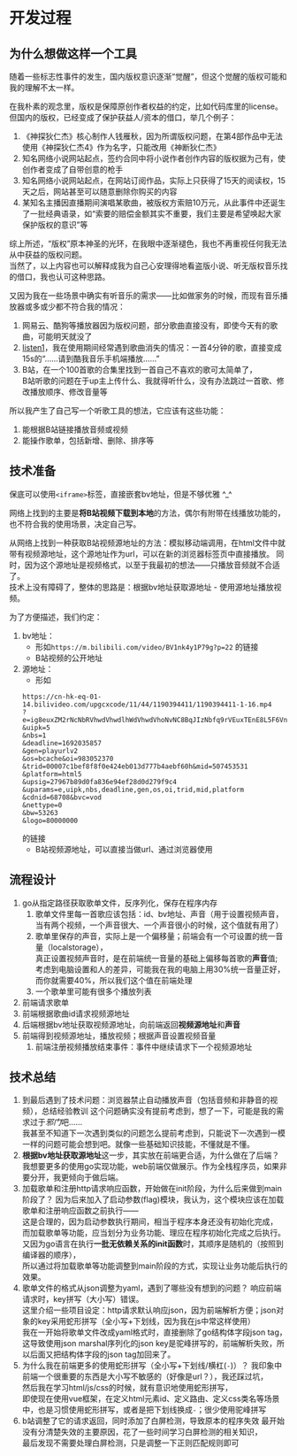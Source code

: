# 开发过程

## 为什么想做这样一个工具

随着一些标志性事件的发生，国内版权意识逐渐“觉醒”，但这个觉醒的版权可能和我的理解不太一样。

在我朴素的观念里，版权是保障原创作者权益的约定，比如代码库里的license。  
但国内的版权，已经变成了保护获益人/资本的借口，举几个例子：

1. 《神探狄仁杰》核心制作人钱雁秋，因为所谓版权问题，在第4部作品中无法使用《神探狄仁杰4》作为名字，只能改用《神断狄仁杰》
2. 知名网络小说网站起点，签约合同中将小说作者创作内容的版权据为己有，使创作者变成了自带创意的枪手
3. 知名网络小说网站起点，在网站订阅作品，实际上只获得了15天的阅读权，15天之后，网站甚至可以随意删除你购买的内容
4. 某知名主播因直播期间演唱某歌曲，被版权方索赔10万元，从此事件中还诞生了一批经典语录，如“索要的赔偿金额其实不重要，我们主要是希望唤起大家保护版权的意识”等

综上所述，“版权”原本神圣的光环，在我眼中逐渐褪色，我也不再重视任何我无法从中获益的版权问题。  
当然了，以上内容也可以解释成我为自己心安理得地看盗版小说、听无版权音乐找的借口，我也认可这种思路。

又因为我在一些场景中确实有听音乐的需求——比如做家务的时候，而现有音乐播放器或多或少都不符合我的情况：

1. 网易云、酷狗等播放器因为版权问题，部分歌曲直接没有，即使今天有的歌曲，可能明天就没了
2. [listen1](https://github.com/listen1/listen1_desktop)，我在使用期间经常遇到歌曲消失的情况：一首4分钟的歌，直接变成15s的“……请到酷我音乐手机端播放……”
3. B站，在一个100首歌的合集里找到一首自己不喜欢的歌可太简单了，  
   B站听歌的问题在于up主上传什么、我就得听什么，没有办法跳过一首歌、修改播放顺序、修改音量等

所以我产生了自己写一个听歌工具的想法，它应该有这些功能：

1. 能根据B站链接播放音频或视频
2. 能操作歌单，包括新增、删除、排序等

## 技术准备

保底可以使用`<iframe>`标签，直接嵌套bv地址，但是不够优雅 ^_^

网络上找到的主要是**将B站视频下载到本地**的方法，偶尔有附带在线播放功能的，也不符合我的使用场景，决定自己写。

从网络上找到一种获取B站视频源地址的方法：模拟移动端调用，在html文件中就带有视频源地址，这个源地址作为url，可以在新的浏览器标签页中直接播放。
同时，因为这个源地址是视频格式，以至于我最初的想法——只播放音频就不合适了。  
技术上没有障碍了，整体的思路是：根据bv地址获取源地址 - 使用源地址播放视频。

为了方便描述，我们约定：

1. bv地址：
    - 形如`https://m.bilibili.com/video/BV1nk4y1P79g?p=22` 的链接
    - B站视频的公开地址
2. 源地址：
    - 形如
   ```text
   https://cn-hk-eq-01-14.bilivideo.com/upgcxcode/11/44/1190394411/1190394411-1-16.mp4
   ?e=ig8euxZM2rNcNbRVhwdVhwdlhWdVhwdVhoNvNC8BqJIzNbfq9rVEuxTEnE8L5F6VnEsSTx0vkX8fqJeYTj_lta53NCM=
   &uipk=5
   &nbs=1
   &deadline=1692035857
   &gen=playurlv2
   &os=bcache&oi=983052370
   &trid=00007c1bef8f8f0e424eb013d777b4aebf60h&mid=507453531
   &platform=html5
   &upsig=27967b89d0fa836e94ef28d0d279f9c4
   &uparams=e,uipk,nbs,deadline,gen,os,oi,trid,mid,platform
   &cdnid=68708&bvc=vod
   &nettype=0
   &bw=53263
   &logo=80000000
   ```
   的链接
    - B站视频源地址，可以直接当做url、通过浏览器使用

## 流程设计

1. go从指定路径获取歌单文件，反序列化，保存在程序内存
    1. 歌单文件里每一首歌应该包括：id、bv地址、声音（用于设置视频声音，当有两个视频，一个声音很大、一个声音很小的时候，这个值就有用了）
    2. 歌单里保存的声音，实际上是一个偏移量；前端会有一个可设置的统一音量（localstorage），  
       真正设置视频声音时，是在前端统一音量的基础上偏移每首歌的**声音**值;  
       考虑到电脑设置和人的差异，可能我在我的电脑上用30%统一音量正好，而你就需要40%，所以我们这个值在前端处理
    3. 一个歌单里可能有很多个播放列表
2. 前端请求歌单
3. 前端根据歌曲id请求视频源地址
4. 后端根据bv地址获取视频源地址，向前端返回**视频源地址**和**声音**
5. 前端得到视频源地址，播放视频；根据声音设置视频音量
    1. 前端注册视频播放结束事件：事件中继续请求下一个视频源地址

## 技术总结

1. 到最后遇到了技术问题：浏览器禁止自动播放声音（包括音频和非静音的视频），总结经验教训
   这个问题确实没有提前考虑到，想了一下，可能是我的需求过于*邪门*吧……  
   我甚至不知道下一次遇到类似的问题怎么提前考虑到，只能说下一次遇到一模一样的问题可能会想到吧。就像一些基础知识技能，不懂就是不懂。
2. **根据bv地址获取源地址**这一步，其实放在前端更合适，为什么做在了后端？
   我想要更多的使用go实现功能，web前端仅做展示。作为全栈程序员，如果非要分开，我更倾向于做后端。
3. 加载歌单和注册http请求响应函数，开始做在init阶段，为什么后来做到main阶段了？
   因为后来加入了启动参数(flag)模块，我认为，这个模块应该在加载歌单和注册响应函数之前执行——  
   这是合理的，因为启动参数执行期间，相当于程序本身还没有初始化完成，  
   而加载歌单等功能，应当划分为业务功能、理应在程序初始化完成之后执行。
   又因为go语言在执行**一批无依赖关系的init函数**时，其顺序是随机的（按照到编译器的顺序），  
   所以通过将加载歌单等功能调整到main阶段的方式，实现让业务功能后执行的效果。
4. 歌单文件的格式从json调整为yaml，遇到了哪些没有想到的问题？
   响应前端请求时，key拼写（大小写）错误。  
   这里介绍一些项目设定：http请求默认响应json，因为前端解析方便；json对象的key采用蛇形拼写（全小写+下划线，因为我在js中常这样使用）  
   我在一开始将歌单文件改成yaml格式时，直接删除了go结构体字段json tag，  
   这导致使用json marshal序列化的json key是驼峰拼写的，前端解析失败，所以后面又把结构体字段的json tag加回来了。
5. 为什么我在前端更多的使用蛇形拼写（全小写+下划线/横杠(`-`)）？
   我印象中前端一个很重要的东西是大小写不敏感的（好像是url？），我还踩过坑，  
   然后我在学习html/js/css的时候，就有意识地使用蛇形拼写，  
   即使现在使用vue框架，在定义html元素id、定义路由、定义css类名等场景中，也是习惯使用蛇形拼写，或者是把下划线换成`-`；很少使用驼峰拼写
6. b站调整了它的请求返回，同时添加了白屏检测，导致原本的程序失效
   最开始没有分清楚失效的主要原因，花了一些时间学习白屏检测的相关知识，  
   最后发现不需要处理白屏检测，只是调整一下正则匹配规则即可
   